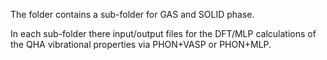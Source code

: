 The folder contains a sub-folder for GAS and SOLID phase.

In each sub-folder there input/output files for the DFT/MLP calculations
of the QHA vibrational properties via PHON+VASP or PHON+MLP.



